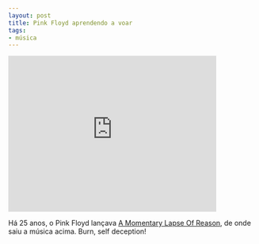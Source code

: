 ```yaml
---
layout: post
title: Pink Floyd aprendendo a voar
tags:
- música
---
```


<iframe width="420" height="315" src="http://www.youtube.com/embed/DrGuVa-4BVE" frameborder="0" allowfullscreen></iframe>

Há 25 anos, o Pink Floyd lançava [A Momentary Lapse Of Reason](http://en.wikipedia.org/wiki/A_Momentary_Lapse_of_Reason), de onde saiu a música acima. Burn, self deception!

